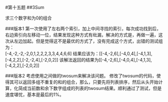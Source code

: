 #第十五题
##3Sum

求三个数字和为0的组合

###版本1
第一次使用了左右两个索引，加上中间寻找的索引，每次成功找到后，右边索引向左移动一位，结果发现这种方式有纰漏，解决的方式是，再做一遍，这次从左边加起。但是觉得这不是最优的方式了，没有完成这个方式，出错的测试组为：   
[-4,-2,-2,-2,0,1,2,2,2,3,3,4,4,6,6]
结果应该为：[[-4,-2,6],[-4,0,4],[-4,1,3],[-4,2,2],[-2,-2,4],[-2,0,2]]
该解法返回的结果为[[-4,-2,6],[-4,0,4],[-4,1,3],[-4,2,2],[-2,0,2]]

###版本2
考虑使用之间做的twosum来解决该问题。
修改了twosum的代码，使得其可以返回多组不重复的和的组合，那么，只要先将列表排序，然后从头开始计算，化简成当前数和余下数字组成的列表的twosum结果。顺利通过了测试，但是速度堪忧，基本是最后的1%。


